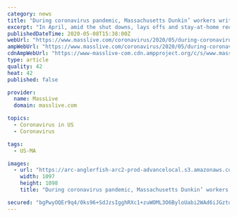```yaml
---
category: news
title: "During coronavirus pandemic, Massachusetts Dunkin’ workers write positive messages on cups to ’bring some positivity, bring some smiles’"
excerpt: "In April, amid the shut downs, lays offs and stay-at-home requirements of the coronavirus pandemic, Massachusetts Dunkin’ franchise owners Monica MacFarlane and Nicole Alger knew they needed to help reinvigorate their community — with more than just caffeine. They challenged their workers to start writing positive messages on cups."
publishedDateTime: 2020-05-08T15:38:00Z
webUrl: "https://www.masslive.com/coronavirus/2020/05/during-coronavirus-pandemic-massachusetts-dunkin-workers-write-positive-messages-on-cups-to-bring-some-positivity-bring-some-smiles.html"
ampWebUrl: "https://www.masslive.com/coronavirus/2020/05/during-coronavirus-pandemic-massachusetts-dunkin-workers-write-positive-messages-on-cups-to-bring-some-positivity-bring-some-smiles.html?outputType=amp"
cdnAmpWebUrl: "https://www-masslive-com.cdn.ampproject.org/c/s/www.masslive.com/coronavirus/2020/05/during-coronavirus-pandemic-massachusetts-dunkin-workers-write-positive-messages-on-cups-to-bring-some-positivity-bring-some-smiles.html?outputType=amp"
type: article
quality: 42
heat: 42
published: false

provider:
  name: MassLive
  domain: masslive.com

topics:
  - Coronavirus in US
  - Coronavirus

tags:
  - US-MA

images:
  - url: "https://arc-anglerfish-arc2-prod-advancelocal.s3.amazonaws.com/public/PJQ27O75HZA6PNSNZQ7FRN4A44.jpg"
    width: 1097
    height: 1098
    title: "During coronavirus pandemic, Massachusetts Dunkin’ workers write positive messages on cups to ’bring some positivity, bring some smiles’"

secured: "bgPwyOQEr9q4/0ks96+SdJzsIgghRXc1+zuWOML3O6ByloUabi2WAd6iJGztdvgnGO7eBOYisiNqtOZq6vvq0s5qCSPvdzDrRUz8+7VPg9OBciXDU3Jw/s29khZhUhqL44vxrywEiGszQaqix+s/ZHbfrxi+BVxxfV+FBmikS4GVDf62ISlXH67vBdvana1DZKdEQqA0UmiMLWD7rCsGzFMXRsM0TG2FJ4snp8J8r/LYQnBSLqLjSjM0mKmv7iEZCDis+i23bZJNl22yFXWBYirM0DfCh/grcxq4Ed3EfSM33dzobJs3hPPSnRCEIPwkNpcc0hXxw4FEjEAjQrIZ7To/JgAclcwXWFby4VkJSjxLaaO4YLPxeSP3bWwUkVMvm3ZId8ycW7XJ1OxrxpNsARP/8j4qiuyRdHvrx5LWitsk4gd35h9l7AuSIv+PItOgpPd2XvFP1qtIifqx8reQAsktMbQi7KoR+EJX84H5ny4=;13AO29WZNoT+wI+oZAAxmw=="
---
```


